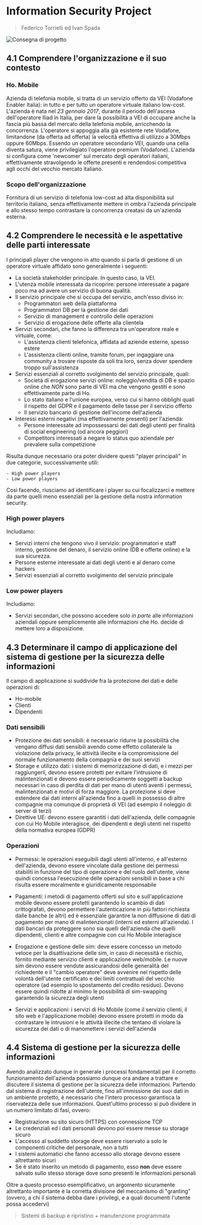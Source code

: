 # Information Security Project
> Federico Torrielli ed Ivan Spada

![Consegna di progetto](https://i.imgur.com/aHBKo5g.png)

## 4.1 Comprendere l'organizzazione e il suo contesto

### Ho. Mobile
Azienda di telefonia mobile, si tratta di un servizio offerto da VEI (Vodafone Enabler Italia): in tutto e per tutto un operatore virtuale italiano low-cost.
L'azienda è nata nel *23 gennaio 2017*, durante il periodo dell'ascesa dell'operatore Iliad in Italia, per dare la possibilità a VEI di occupare anche
la fascia più bassa del mercato della telefonia mobile, arricchendo la concorrenza.
L'operatore si appoggia alla già esistente rete Vodafone, limitandone (da offerta ad offerta) la velocità effettiva di utilizzo a 30Mbps oppure 60Mbps.
Essendo un operatore secondario VEI, quando una cella diventa satura, viene privilegiato l'operatore premium (Vodafone).
L'azienda si configura come 'newcomer' sul mercato degli operatori italiani, effettivamente stravolgendo le offerte presenti e rendendosi competitiva
agli occhi del vecchio mercato italiano.

### Scopo dell'organizzazione
Fornitura di un servizio di telefonia low-cost ad alta disponibilità sul territorio italiano, senza effettivamente mettere in ombra l'azienda principale
e allo stesso tempo contrastare la concorrenza creatasi da un'azienda esterna.

## 4.2 Comprendere le necessità e le aspettative delle parti interessate

I principali player che vengono in atto quando si parla di gestione di un operatore virtuale affidato sono generalmente i seguenti:

- La società stakeholder principale. In questo caso, la VEI.
- L'utenza mobile interessata da ricoprire: persone interessate a pagare poco ma ad avere un servizio di buona qualità.
- Il servizio principale che si occupa del servizio, anch'esso diviso in:
    - Programmatori web della piattaforma
    - Programmatori DB per la gestione dei dati
    - Servizio di management e controllo delle operazioni
    - Servizio di erogazione delle offerte alla clientela
- Servizi secondari, che fanno la differenza tra un'operatore reale e virtuale, come:
    - L'assistenza clienti telefonica, affidata ad aziende esterne, spesso estere
    - L'assistenza clienti online, tramite forum, per ingaggiare una community a trovare risposte da soli tra loro, senza dover spendere troppo sull'assistenza
- Servizi essenziali al corretto svolgimento del servizio principale, quali:
    - Società di erogazione servizi online: noleggio/vendita di DB e spazio online che *NON* sono parte di VEI ma che vengono gestiti e sono effettivamente parte di Ho.
    - Lo stato italiano e l'unione europea, verso cui si hanno obblighi quali il rispetto del GDPR e il pagamento delle tasse per il servizio offerto
    - Il servizio bancario di gestione dell'income dell'azienda
- Interessi esterni negativi (ma effettivamente presenti) per l'azienda:
    - Persone interessate ad impossessarsi dei dati degli utenti per finalità di social engineering (od ancora peggiori)
    - Competitors interessati a negare lo status quo aziendale per prevalere sulla competizione

Risulta dunque necessario ora poter dividere questi "player principali" in due categorie, successivamente utili:

    - High power players
    - Low power players

Così facendo, riusciamo ad identificare i player su cui focalizzarci e mettere da parte quelli meno essenziali per la gestione della nostra information security.

### High power players
Includiamo:

- Servizi interni che tengono vivo il servizio: programmatori e staff interno, gestione del denaro, il servizio online (DB e offerte online) e la sua sicurezza.
- Persone esterne interessate ai dati degli utenti e al denaro come hackers
- Servizi essenziali al corretto svolgimento del servizio principale

### Low power players
Includiamo:

- Servizi secondari, che possono accedere solo *in parte* alle informazioni aziendali oppure semplicemente alle informazioni che Ho. decide di mettere loro a disposizione.

## 4.3 Determinare il campo di applicazione del sistema di gestione per la sicurezza delle informazioni
Il campo di applicazione si suddivide fra la protezione dei dati e delle operazioni di:
- Ho-mobile
- Clienti
- Dipendenti

### Dati sensibili
- Protezione dei dati sensibili: è necessario ridurre la possibilità che vengano diffusi dati sensibili avendo come 
  effetto collaterale la violazione della privacy, le attività illecite e la compromissione del normale funzionamento 
  della compagnia e dei suoi servizi
- Storage e utilizzo dati: i sistemi di memorizzazione di dati, e i mezzi per raggiungerli, devono essere protetti per 
  evitare l'intrusione di malintenzionati e devono essere periodicamente soggetti a backup necessari in caso di perdita 
  di dati per mano di utenti aventi i permessi, malintenzionati e motivi di forza maggiore. La protezione si deve 
  estendere dai dati interni all'azienda fino a quelli in possesso di altre compagnie ma comunque di proprietà di VEI 
  (ad esempio il noleggio di server di terzi)
- Direttive UE: devono essere garantiti i dati dell'azienda, delle compagnie con cui Ho Mobile interagisce, dei 
  dipendenti e degli utenti nel rispetto della normativa europea (GDPR)

### Operazioni
- Permessi: le operazioni eseguibili dagli utenti all'interno, e all'esterno dell'azienda, devono essere vincolate 
  dalla gestione dei permessi stabiliti in funzione del tipo di operazione e del ruolo dell'utente, viene quindi 
  concessa l'esecuzione delle operazioni sensibili in base a chi risulta essere moralmente e giuridicamente 
  responsabile

- Pagamenti: i metodi di pagamento offerti sul sito e sull'applicazione mobile devono essere protetti garantendo lo 
  scambio di dati crittografati, devono permettere l'autenticazione in più fattori richiesta dalle banche (e altri) ed 
  è essenziale garantire la non diffusione di dati di pagamento per mano di malintenzionati (interni ed esterni 
  all'azienda). I dati bancari da proteggere sono sia quelli dell'azienda che quelli dipendenti, clienti e altre 
  compagnie con cui Ho Mobile interagisce

- Erogazione e gestione delle sim: deve essere concesso un metodo veloce per la disattivazione delle sim, in caso di 
  necessità e rischio, fornito mediante servizio clienti e applicazione web/mobile. Le nuove sim devono essere vendute 
  assicurandosi delle generalità del richiedente e il "cambio operatore" deve avvenire nel rispetto delle volontà 
  dell'utente certificato e dei limiti contrattuali del vecchio operatore (ad esempio lo spostamento del credito 
  residuo). Devono essere quindi ridotte al minimo le possibilità di sim-swapping garantendo la sicurezza degli utenti

- Servizi e applicazioni: i servizi di Ho Mobile (come il servizio clienti, il sito web e l'applicazione mobile) devono 
  essere protetti in modo da contrastare le intrusioni e le attività illecite che tentano di violare la sicurezza dei 
  dati o di manomettere i servizi dell'azienda

## 4.4 Sistema di gestione per la sicurezza delle informazioni

Avendo analizzato dunque in generale i processi fondamentali per il corretto funzionamento dell'azienda possiamo dunque
ora andare a trattare e discutere il sistema di gestione per la sicurezza delle informazioni.
Partendo dal sistema di registrazione dell'utente, fino all'immissione dei suoi dati in un ambiente protetto, è necessario
che l'intero processo garantisca la riservatezza delle sue informazioni. Quest'ultimo processo si può dividere in
un numero limitato di fasi, ovvero:

- Registrazione su sito sicuro (HTTPS) con connessione TCP
- Le credenziali ed i dati personali devono poi essere messe su storage sicuro
- L'accesso al suddetto storage deve essere riservato a solo le componenti critiche del personale, non a tutti
- I sistemi automatici che fanno accesso allo storage devono essere altrettanto sicuri
- Se è stato inserito un metodo di pagamento, esso **non** deve essere salvato sullo stesso storage dove sono presenti le informazioni personali

Oltre a questo processo esemplificativo, un argomento sicuramente altrettanto importante è la corretta divisione
del meccanismo di "granting" (ovvero, a chi il sistema debba dare i privilegi, e a quali documenti l'utente possa accedervi)


> Sistemi di backup e ripristino + manutenzione programmata


